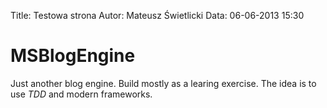 Title: Testowa strona
Autor: Mateusz Świetlicki
Data: 06-06-2013 15:30

MSBlogEngine
============

Just another blog engine. Build mostly as a learing exercise.
The idea is to use *TDD* and modern frameworks.
